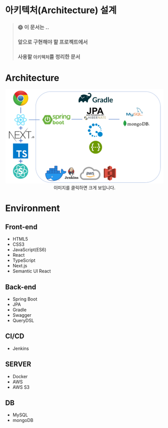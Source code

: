 # 아키텍처(Architecture) 설계

> ### 🌞 이 문서는 ..
>
> ### 앞으로 구현해야 할 프로젝트에서
>
> ### 사용할 `아키텍처`를 정리한 문서

# Architecture

<div align="center">
<img src="image.png">
<span>이미지를 클릭하면 크게 보입니다.</span>
</div>

# Environment

## Front-end

- HTML5
- CSS3
- JavaScript(ES6)
- React
- TypeScript
- Next.js
- Semantic UI React

## Back-end

- Spring Boot
- JPA
- Gradle
- Swagger
- QueryDSL

## CI/CD

- Jenkins

## SERVER

- Docker
- AWS
- AWS S3

## DB

- MySQL
- mongoDB
